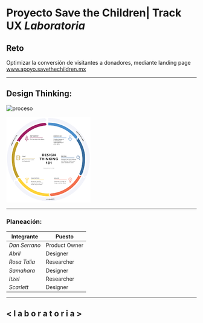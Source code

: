 # Proyecto Save the Children| Track UX _Laboratoria_

## Reto

Optimizar la conversión de visitantes a donadores, mediante landing page www.apoyo.savethechildren.mx




********************************************************************************

## Design Thinking:

![proceso](https://user-images.githubusercontent.com/32875483/38582798-94726e6a-3cd6-11e8-99f3-da0dc73d4b20.png)


 
 ![Design Thinking](assets/images/designThinking.png "Optional title attribute")


********************************************************************************

### Planeación:

Integrante| Puesto |
--- | --- | 
*Dan Serrano* | Product Owner |
*Abril* | Designer|
*Rosa Talia* | Researcher |
*Samahara* | Designer |
*Itzel* | Researcher |
*Scarlett* | Designer |


********************************************************************************


## < l a b o r a t o r i a >
